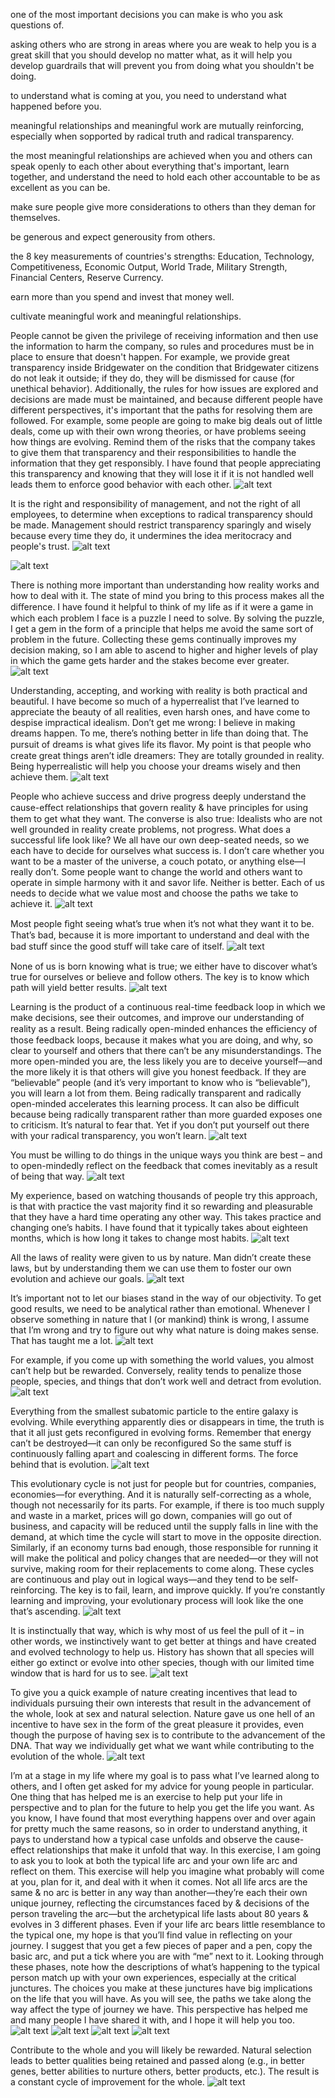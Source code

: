 one of the most important decisions you can make
is who you ask questions of.

asking others who are strong in areas
where you are weak to help you 
is a great skill that you should develop no matter what,
as it will help you develop guardrails that will
prevent you from doing what you shouldn't be doing.

to understand what is coming at you,
you need to understand what happened before you.

meaningful relationships and meaningful work
are mutually reinforcing, especially when
sopported by radical truth and radical transparency.

the most meaningful relationships are achieved
when you and others can speak openly to each other
about everything that's important, learn together,
and understand the need to hold each other
accountable to be as excellent as you can be.

make sure people give more considerations to others
than they deman for themselves.

be generous and expect generousity from others.

the 8 key measurements of countries's strengths:
Education, Technology, Competitiveness, Economic Output,
World Trade, Military Strength, Financial Centers, Reserve Currency.

earn more than you spend and invest that money well.

cultivate meaningful work and meaningful relationships.

People cannot be given the privilege of receiving information and then use the information to harm the company, so rules and procedures must be in place to ensure that doesn't happen.
For example, we provide great transparency inside Bridgewater on the condition that Bridgewater citizens do not leak it outside; if they do, they will be dismissed for cause (for unethical behavior).
Additionally, the rules for how issues are explored and decisions are made must be maintained, and because different people have different perspectives, it's important that the paths for resolving them are followed.
For example, some people are going to make big deals out of little deals, come up with their own wrong theories, or have problems seeing how things are evolving.
Remind them of the risks that the company takes to give them that transparency and their responsibilities to handle the information that they get responsibly.
I have found that people appreciating this transparency and knowing that they will lose it if it is not handled well leads them to enforce good behavior with each other.
![alt text](./FR_ykIeWYAEFbB8.png)

It is the right and responsibility of management, and not the right of all employees, to determine when exceptions to radical transparency should be made.
Management should restrict transparency sparingly and wisely because every time they do, it undermines the idea meritocracy and people's trust.
![alt text](./FSE8cFWXIAIVN-K.png)

![alt text](./FSKi8e7XEAAR98y.png)

There is nothing more important than understanding how reality works and how to deal with it. The state of mind you bring to this process makes all the diﬀerence.
I have found it helpful to think of my life as if it were a game in which each problem I face is a puzzle I need to solve. By solving the puzzle, I get a gem in the form of a principle that helps me avoid the same sort of problem in the future.
Collecting these gems continually improves my decision making, so I am able to ascend to higher and higher levels of play in which the game gets harder and the stakes become ever greater.
![alt text](./FSPmRCSXoAEoHuU.png)

Understanding, accepting, and working with reality is both practical and beautiful. I have become so much of a hyperrealist that I’ve learned to appreciate the beauty of all realities, even harsh ones, and have come to despise impractical idealism.
Don’t get me wrong: I believe in making dreams happen. To me, there’s nothing better in life than doing that. The pursuit of dreams is what gives life its ﬂavor.
My point is that people who create great things aren’t idle dreamers: They are totally grounded in reality. Being hyperrealistic will help you choose your dreams wisely and then achieve them.
![alt text](./FSUfZrBX0AAwQkb.png)

People who achieve success and drive progress deeply understand the cause-eﬀect relationships that govern reality & have principles for using them to get what they want. The converse is also true: Idealists who are not well grounded in reality create problems, not progress.
What does a successful life look like? We all have our own deep-seated needs, so we each have to decide for ourselves what success is. I don’t care whether you want to be a master of the universe, a couch potato, or anything else—I really don’t.
Some people want to change the world and others want to operate in simple harmony with it and savor life. Neither is better. Each of us needs to decide what we value most and choose the paths we take to achieve it.
![alt text](./FSKi8e7XEAAR98y.png)

Most people ﬁght seeing what’s true when it’s not what they want it to be. That’s bad, because it is more important to understand and deal with the bad stuﬀ since the good stuﬀ will take care of itself.
![alt text](./FSevXYOXsAAGGn_.png)

None of us is born knowing what is true; we either have to discover what’s true for ourselves or believe and follow others. The key is to know which path will yield better results.
![alt text](./FSkGVCgXsAEC7Dd.png)

Learning is the product of a continuous real-time feedback loop in which we make decisions, see their outcomes, and improve our understanding of reality as a result.
Being radically open-minded enhances the eﬃciency of those feedback loops, because it makes what you are doing, and why, so clear to yourself and others that there can’t be any misunderstandings.
The more open-minded you are, the less likely you are to deceive yourself—and the more likely it is that others will give you honest feedback. If they are “believable” people (and it’s very important to know who is “believable”), you will learn a lot from them.
Being radically transparent and radically open-minded accelerates this learning process. It can also be difficult because being radically transparent rather than more guarded exposes one to criticism. It’s natural to fear that.
Yet if you don’t put yourself out there with your radical transparency, you won’t learn.
![alt text](./FSpD-d6WAAAvpfx.png)

You must be willing to do things in the unique ways you think are best – and to open-mindedly reflect on the feedback that comes inevitably as a result of being that way.
![alt text](./FSu2ytqWIAQDOke.png)

My experience, based on watching thousands of people try this approach, is that with practice the vast majority find it so rewarding and pleasurable that they have a hard time operating any other way.
This takes practice and changing one’s habits. I have found that it typically takes about eighteen months, which is how long it takes to change most habits.
![alt text](./FSzfCrjXoAEHRXD.png)

All the laws of reality were given to us by nature. Man didn’t create these laws, but by understanding them we can use them to foster our own evolution and achieve our goals.
![alt text](./FS4mfBeVEAAd6Ox.png)

It’s important not to let our biases stand in the way of our objectivity. To get good results, we need to be analytical rather than emotional.
Whenever I observe something in nature that I (or mankind) think is wrong, I assume that I’m wrong and try to figure out why what nature is doing makes sense. That has taught me a lot.
![alt text](./FS91KLtXsAAIZOa.png)

For example, if you come up with something the world values, you almost can’t help but be rewarded. Conversely, reality tends to penalize those people, species, and things that don’t work well and detract from evolution.
![alt text](./FTC3BjaUAAA10oU.png)

Everything from the smallest subatomic particle to the entire galaxy is evolving. While everything apparently dies or disappears in time, the truth is that it all just gets reconfigured in evolving forms. Remember that energy can’t be destroyed—it can only be reconfigured
So the same stuff is continuously falling apart and coalescing in different forms. The force behind that is evolution.
![alt text](./FTIEkZyUsAUUBD-.png)

This evolutionary cycle is not just for people but for countries, companies, economies—for everything. And it is naturally self-correcting as a whole, though not necessarily for its parts.
For example, if there is too much supply and waste in a market, prices will go down, companies will go out of business, and capacity will be reduced until the supply falls in line with the demand, at which time the cycle will start to move in the opposite direction.
Similarly, if an economy turns bad enough, those responsible for running it will make the political and policy changes that are needed—or they will not survive, making room for their replacements to come along.
These cycles are continuous and play out in logical ways—and they tend to be self-reinforcing.
The key is to fail, learn, and improve quickly. If you’re constantly learning and improving, your evolutionary process will look like the one that’s ascending.
![alt text](./FTNNfq1UUAYo0mN.png)

It is instinctually that way, which is why most of us feel the pull of it – in other words, we instinctively want to get better at things and have created and evolved technology to help us.
History has shown that all species will either go extinct or evolve into other species, though with our limited time window that is hard for us to see.
![alt text](./FTTWcRpVIAAmK2n.png)

To give you a quick example of nature creating incentives that lead to individuals pursuing their own interests that result in the advancement of the whole, look at sex and natural selection.
Nature gave us one hell of an incentive to have sex in the form of the great pleasure it provides, even though the purpose of having sex is to contribute to the advancement of the DNA. That way we individually get what we want while contributing to the evolution of the whole.
![alt text](./FTZERpEVIAAIsU1.png)

I’m at a stage in my life where my goal is to pass what I’ve learned along to others, and I often get asked for my advice for young people in particular.
One thing that has helped me is an exercise to help put your life in perspective and to plan for the future to help you get the life you want.
As you know, I have found that most everything happens over and over again for pretty much the same reasons, so in order to understand anything, it pays to understand how a typical case unfolds and observe the cause-effect relationships that make it unfold that way.
In this exercise, I am going to ask you to look at both the typical life arc and your own life arc and reflect on them. This exercise will help you imagine what probably will come at you, plan for it, and deal with it when it comes.
Not all life arcs are the same & no arc is better in any way than another—they’re each their own unique journey, reflecting the circumstances faced by & decisions of the person traveling the arc—but the archetypical life lasts about 80 years & evolves in 3 different phases.
Even if your life arc bears little resemblance to the typical one, my hope is that you’ll find value in reflecting on your journey.
I suggest that you get a few pieces of paper and a pen, copy the basic arc, and put a tick where you are with “me” next to it.
Looking through these phases, note how the descriptions of what’s happening to the typical person match up with your own experiences, especially at the critical junctures. The choices you make at these junctures have big implications on the life that you will have.
As you will see, the paths we take along the way affect the type of journey we have.
This perspective has helped me and many people I have shared it with, and I hope it will help you too.
![alt text](./FTd9Bk5VsAE60GU.jpg)
![alt text](./FTd9Bk5UAAAJrvk.jpg)
![alt text](./FTd9Bk4UUAAgT1v.jpg)
![alt text](./FTd9Bk4UYAImkya.jpg)

Contribute to the whole and you will likely be rewarded. Natural selection leads to better qualities being retained and passed along (e.g., in better genes, better abilities to nurture others, better products, etc.). The result is a constant cycle of improvement for the whole.
![alt text](./FTdBWmEUAAIdzpg.png)
